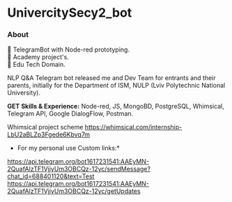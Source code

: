UnivercitySecy2_bot
===================

### About

🔹 TelegramBot with Node-red prototyping. <br>🔹 Academy project's.<br> 🔹 Edu Tech Domain. 

NLP Q&A Telegram bot released me and Dev Team for entrants and their parents, initially for the Department of ISM, NULP (Lviv Polytechnic National University).
 
<b>GET Skills & Experience:</b> Node-red, JS, MongoBD, PostgreSQL, Whimsical, Telegram API, Google DialogFlow, Postman.

Whimsical project scheme  https://whimsical.com/internship-LbU2aBLZp3Fgede6Kbvq7m



* For my personal use Custom links:*

https://api.telegram.org/bot1617231541:AAEyMN-2QuafAlzTF1VjjyUm3OBCQz-12yc/sendMessage?chat_id=688401120&text=Test
https://api.telegram.org/bot1617231541:AAEyMN-2QuafAlzTF1VjjyUm3OBCQz-12yc/getUpdates
